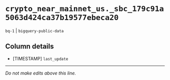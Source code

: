 # `crypto_near_mainnet_us._sbc_179c91a5063d424ca37b19577ebeca20`
`bq-1` | `bigquery-public-data`

## Column details
* [TIMESTAMP] `last_update`

-------------------------------------------------------------------------------
*Do not make edits above this line.*

